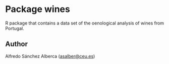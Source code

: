 # Package wines
R package that contains a data set of the oenological analysis of wines from Portugal.

## Author
Alfredo Sánchez Alberca (asalber@ceu.es)
